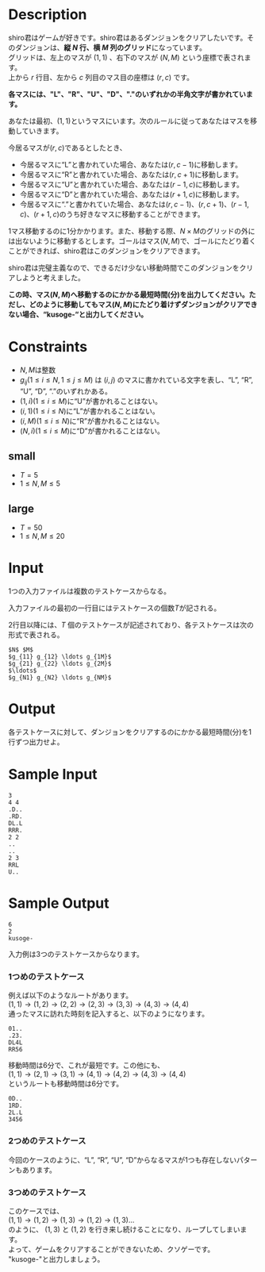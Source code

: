 # Description

shiro君はゲームが好きです。shiro君はあるダンジョンをクリアしたいです。そのダンジョンは、**縦 $N$ 行、横 $M$ 列のグリッド**になっています。  
グリッドは、左上のマスが $(1, 1)$ 、右下のマスが $(N, M)$ という座標で表されます。  
上から $r$ 行目、左から $c$ 列目のマス目の座標は $(r, c)$ です。

**各マスには、"L"、"R"、"U"、"D"、"."のいずれかの半角文字が書かれています。**

あなたは最初、$(1, 1)$というマスにいます。次のルールに従ってあなたはマスを移動していきます。

今居るマスが$(r, c)$であるとしたとき、

- 今居るマスに“L”と書かれていた場合、あなたは$(r, c-1)$に移動します。
- 今居るマスに“R”と書かれていた場合、あなたは$(r, c+1)$に移動します。
- 今居るマスに“U”と書かれていた場合、あなたは$(r-1, c)$に移動します。
- 今居るマスに“D”と書かれていた場合、あなたは$(r+1, c)$に移動します。
- 今居るマスに“.”と書かれていた場合、あなたは$(r, c-1)、(r, c+1)、(r-1, c)、(r+1, c)$のうち好きなマスに移動することができます。


1マス移動するのに1分かかります。また、移動する際、$N × M$のグリッドの外には出ないように移動するとします。ゴールはマス$(N,M)$で、ゴールにたどり着くことができれば、shiro君はこのダンジョンをクリアできます。

shiro君は完璧主義なので、できるだけ少ない移動時間でこのダンジョンをクリアしようと考えました。

**この時、マス$(N,M)$へ移動するのにかかる最短時間(分)を出力してください。ただし、どのように移動してもマス$(N,M)$にたどり着けずダンジョンがクリアできない場合、“kusoge-“と出力してください。**

# Constraints

- $N, M$は整数
- $g_{ij} (1 \leq i \leq N, 1 \leq j \leq M)$ は $(i, j)$ のマスに書かれている文字を表し、“L”, “R”, “U”, “D”, “.”のいずれかある。
- $(1, i) (1 \leq i \leq M)$に“U”が書かれることはない。
- $(i, 1) (1 \leq i \leq N)$に“L”が書かれることはない。
- $(i, M) (1 \leq i \leq N)$に“R”が書かれることはない。
- $(N, i) (1 \leq i \leq M)$に“D”が書かれることはない。

## small
- $T = 5$
- $1 \leq N, M \leq 5$

## large
- $T = 50$
- $1 \leq N, M \leq 20$

# Input
1つの入力ファイルは複数のテストケースからなる。

入力ファイルの最初の一行目にはテストケースの個数$T$が記される。

2行目以降には、$T$ 個のテストケースが記述されており、各テストケースは次の形式で表される。

```
$N$ $M$
$g_{11} g_{12} \ldots g_{1M}$
$g_{21} g_{22} \ldots g_{2M}$
$\ldots$
$g_{N1} g_{N2} \ldots g_{NM}$
```

# Output
各テストケースに対して、ダンジョンをクリアするのにかかる最短時間(分)を1行ずつ出力せよ。

# Sample Input
```
3
4 4
.D..
.RD.
DL.L
RRR.
2 2
..
..
2 3
RRL
U..
```

# Sample Output
```
6
2
kusoge-
```

入力例は3つのテストケースからなります。

### 1つめのテストケース  
例えば以下のようなルートがあります。  
$(1,1) \rightarrow (1, 2) \rightarrow (2, 2) \rightarrow (2, 3) \rightarrow (3, 3)　\rightarrow (4, 3) \rightarrow (4, 4)$  
通ったマスに訪れた時刻を記入すると、以下のようになります。  
```
01..
.23.
DL4L
RR56
```
移動時間は6分で、これが最短です。この他にも、   
$(1,1) \rightarrow (2, 1) \rightarrow (3, 1) \rightarrow (4, 1) \rightarrow (4, 2) \rightarrow (4, 3) \rightarrow (4, 4)$  
というルートも移動時間は6分です。   
```
0D..
1RD.
2L.L
3456
```

### 2つめのテストケース  
今回のケースのように、“L”, “R”, “U”, “D”からなるマスが1つも存在しないパターンもあります。   

### 3つめのテストケース  
このケースでは、  
$(1,1) \rightarrow (1, 2) \rightarrow (1, 3) \rightarrow (1, 2) \rightarrow (1, 3)\ldots$  
のように、 $(1, 3)$ と $(1, 2)$ を行き来し続けることになり、ループしてしまいます。   
よって、ゲームをクリアすることができないため、クソゲーです。  
"kusoge-"と出力しましょう。